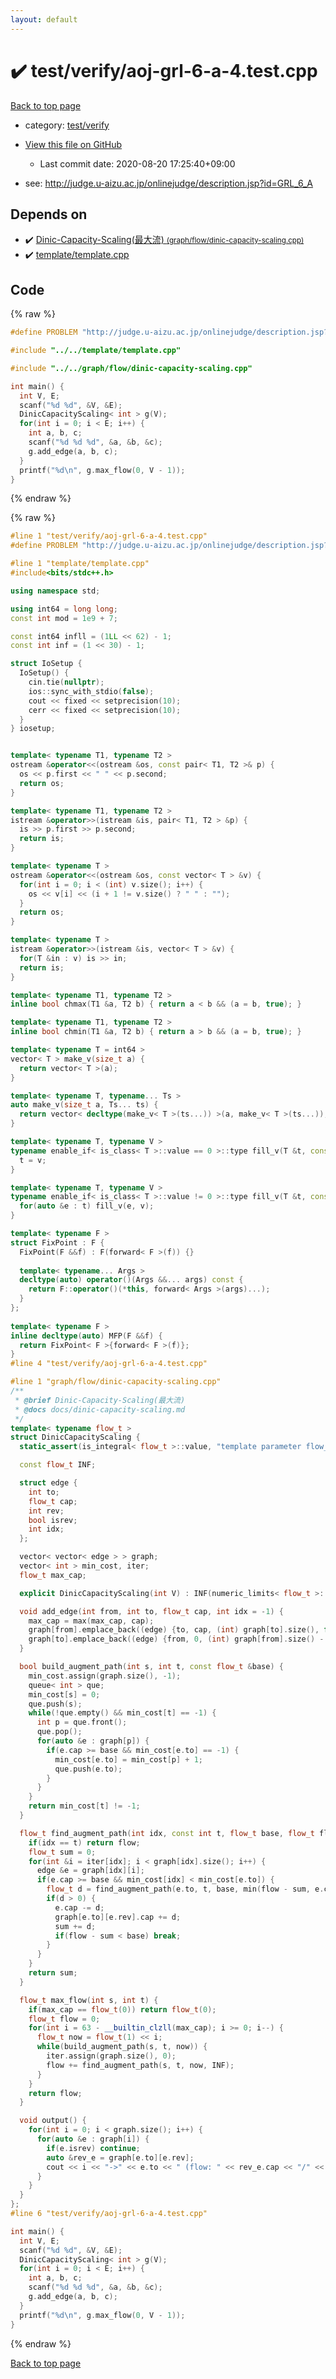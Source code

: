```yaml
---
layout: default
---
```


<!-- mathjax config similar to math.stackexchange -->
<script type="text/javascript" async
  src="https://cdnjs.cloudflare.com/ajax/libs/mathjax/2.7.5/MathJax.js?config=TeX-MML-AM_CHTML">
</script>
<script type="text/x-mathjax-config">
  MathJax.Hub.Config({
    TeX: { equationNumbers: { autoNumber: "AMS" }},
    tex2jax: {
      inlineMath: [ ['$','$'] ],
      processEscapes: true
    },
    "HTML-CSS": { matchFontHeight: false },
    displayAlign: "left",
    displayIndent: "2em"
  });
</script>

<script type="text/javascript" src="https://cdnjs.cloudflare.com/ajax/libs/jquery/3.4.1/jquery.min.js"></script>
<script src="https://cdn.jsdelivr.net/npm/jquery-balloon-js@1.1.2/jquery.balloon.min.js" integrity="sha256-ZEYs9VrgAeNuPvs15E39OsyOJaIkXEEt10fzxJ20+2I=" crossorigin="anonymous"></script>
<script type="text/javascript" src="../../../assets/js/copy-button.js"></script>
<link rel="stylesheet" href="../../../assets/css/copy-button.css" />


# :heavy_check_mark: test/verify/aoj-grl-6-a-4.test.cpp

<a href="../../../index.html">Back to top page</a>

* category: <a href="../../../index.html#5a4423c79a88aeb6104a40a645f9430c">test/verify</a>
* <a href="{{ site.github.repository_url }}/blob/master/test/verify/aoj-grl-6-a-4.test.cpp">View this file on GitHub</a>
    - Last commit date: 2020-08-20 17:25:40+09:00


* see: <a href="http://judge.u-aizu.ac.jp/onlinejudge/description.jsp?id=GRL_6_A">http://judge.u-aizu.ac.jp/onlinejudge/description.jsp?id=GRL_6_A</a>


## Depends on

* :heavy_check_mark: <a href="../../../library/graph/flow/dinic-capacity-scaling.cpp.html">Dinic-Capacity-Scaling(最大流) <small>(graph/flow/dinic-capacity-scaling.cpp)</small></a>
* :heavy_check_mark: <a href="../../../library/template/template.cpp.html">template/template.cpp</a>


## Code

<a id="unbundled"></a>
{% raw %}
```cpp
#define PROBLEM "http://judge.u-aizu.ac.jp/onlinejudge/description.jsp?id=GRL_6_A"

#include "../../template/template.cpp"

#include "../../graph/flow/dinic-capacity-scaling.cpp"

int main() {
  int V, E;
  scanf("%d %d", &V, &E);
  DinicCapacityScaling< int > g(V);
  for(int i = 0; i < E; i++) {
    int a, b, c;
    scanf("%d %d %d", &a, &b, &c);
    g.add_edge(a, b, c);
  }
  printf("%d\n", g.max_flow(0, V - 1));
}

```
{% endraw %}

<a id="bundled"></a>
{% raw %}
```cpp
#line 1 "test/verify/aoj-grl-6-a-4.test.cpp"
#define PROBLEM "http://judge.u-aizu.ac.jp/onlinejudge/description.jsp?id=GRL_6_A"

#line 1 "template/template.cpp"
#include<bits/stdc++.h>

using namespace std;

using int64 = long long;
const int mod = 1e9 + 7;

const int64 infll = (1LL << 62) - 1;
const int inf = (1 << 30) - 1;

struct IoSetup {
  IoSetup() {
    cin.tie(nullptr);
    ios::sync_with_stdio(false);
    cout << fixed << setprecision(10);
    cerr << fixed << setprecision(10);
  }
} iosetup;


template< typename T1, typename T2 >
ostream &operator<<(ostream &os, const pair< T1, T2 >& p) {
  os << p.first << " " << p.second;
  return os;
}

template< typename T1, typename T2 >
istream &operator>>(istream &is, pair< T1, T2 > &p) {
  is >> p.first >> p.second;
  return is;
}

template< typename T >
ostream &operator<<(ostream &os, const vector< T > &v) {
  for(int i = 0; i < (int) v.size(); i++) {
    os << v[i] << (i + 1 != v.size() ? " " : "");
  }
  return os;
}

template< typename T >
istream &operator>>(istream &is, vector< T > &v) {
  for(T &in : v) is >> in;
  return is;
}

template< typename T1, typename T2 >
inline bool chmax(T1 &a, T2 b) { return a < b && (a = b, true); }

template< typename T1, typename T2 >
inline bool chmin(T1 &a, T2 b) { return a > b && (a = b, true); }

template< typename T = int64 >
vector< T > make_v(size_t a) {
  return vector< T >(a);
}

template< typename T, typename... Ts >
auto make_v(size_t a, Ts... ts) {
  return vector< decltype(make_v< T >(ts...)) >(a, make_v< T >(ts...));
}

template< typename T, typename V >
typename enable_if< is_class< T >::value == 0 >::type fill_v(T &t, const V &v) {
  t = v;
}

template< typename T, typename V >
typename enable_if< is_class< T >::value != 0 >::type fill_v(T &t, const V &v) {
  for(auto &e : t) fill_v(e, v);
}

template< typename F >
struct FixPoint : F {
  FixPoint(F &&f) : F(forward< F >(f)) {}
 
  template< typename... Args >
  decltype(auto) operator()(Args &&... args) const {
    return F::operator()(*this, forward< Args >(args)...);
  }
};
 
template< typename F >
inline decltype(auto) MFP(F &&f) {
  return FixPoint< F >{forward< F >(f)};
}
#line 4 "test/verify/aoj-grl-6-a-4.test.cpp"

#line 1 "graph/flow/dinic-capacity-scaling.cpp"
/**
 * @brief Dinic-Capacity-Scaling(最大流)
 * @docs docs/dinic-capacity-scaling.md
 */
template< typename flow_t >
struct DinicCapacityScaling {
  static_assert(is_integral< flow_t >::value, "template parameter flow_t must be integral type");

  const flow_t INF;

  struct edge {
    int to;
    flow_t cap;
    int rev;
    bool isrev;
    int idx;
  };

  vector< vector< edge > > graph;
  vector< int > min_cost, iter;
  flow_t max_cap;

  explicit DinicCapacityScaling(int V) : INF(numeric_limits< flow_t >::max()), graph(V), max_cap(0) {}

  void add_edge(int from, int to, flow_t cap, int idx = -1) {
    max_cap = max(max_cap, cap);
    graph[from].emplace_back((edge) {to, cap, (int) graph[to].size(), false, idx});
    graph[to].emplace_back((edge) {from, 0, (int) graph[from].size() - 1, true, idx});
  }

  bool build_augment_path(int s, int t, const flow_t &base) {
    min_cost.assign(graph.size(), -1);
    queue< int > que;
    min_cost[s] = 0;
    que.push(s);
    while(!que.empty() && min_cost[t] == -1) {
      int p = que.front();
      que.pop();
      for(auto &e : graph[p]) {
        if(e.cap >= base && min_cost[e.to] == -1) {
          min_cost[e.to] = min_cost[p] + 1;
          que.push(e.to);
        }
      }
    }
    return min_cost[t] != -1;
  }

  flow_t find_augment_path(int idx, const int t, flow_t base, flow_t flow) {
    if(idx == t) return flow;
    flow_t sum = 0;
    for(int &i = iter[idx]; i < graph[idx].size(); i++) {
      edge &e = graph[idx][i];
      if(e.cap >= base && min_cost[idx] < min_cost[e.to]) {
        flow_t d = find_augment_path(e.to, t, base, min(flow - sum, e.cap));
        if(d > 0) {
          e.cap -= d;
          graph[e.to][e.rev].cap += d;
          sum += d;
          if(flow - sum < base) break;
        }
      }
    }
    return sum;
  }

  flow_t max_flow(int s, int t) {
    if(max_cap == flow_t(0)) return flow_t(0);
    flow_t flow = 0;
    for(int i = 63 - __builtin_clzll(max_cap); i >= 0; i--) {
      flow_t now = flow_t(1) << i;
      while(build_augment_path(s, t, now)) {
        iter.assign(graph.size(), 0);
        flow += find_augment_path(s, t, now, INF);
      }
    }
    return flow;
  }

  void output() {
    for(int i = 0; i < graph.size(); i++) {
      for(auto &e : graph[i]) {
        if(e.isrev) continue;
        auto &rev_e = graph[e.to][e.rev];
        cout << i << "->" << e.to << " (flow: " << rev_e.cap << "/" << e.cap + rev_e.cap << ")" << endl;
      }
    }
  }
};
#line 6 "test/verify/aoj-grl-6-a-4.test.cpp"

int main() {
  int V, E;
  scanf("%d %d", &V, &E);
  DinicCapacityScaling< int > g(V);
  for(int i = 0; i < E; i++) {
    int a, b, c;
    scanf("%d %d %d", &a, &b, &c);
    g.add_edge(a, b, c);
  }
  printf("%d\n", g.max_flow(0, V - 1));
}

```
{% endraw %}

<a href="../../../index.html">Back to top page</a>

